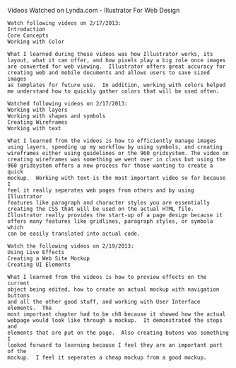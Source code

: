 Videos Watched on Lynda.com - Illustrator For Web Design

	Watch following videos on 2/17/2013:  
	Introduction  
	Core Concepts  
	Working with Color  
	  
	What I learned during these videos was how Illustrator works, its
	layout, what it can offer, and how pixels play a big role once images
	are converted for web viewing.  Illustrator offers great accuracy for
	creating web and mobile documents and allows users to save sized images
	as templates for future use.  In addition, working with colors helped
	me understand how to quickly gather colors that will be used often.

	Watched following videos on 2/17/2013:  
	Working with layers  
	Working with shapes and symbols  
	Creating Wireframes  
	Working with text  
	  
	What I learned from the videos is how to efficiently manage images
	using layers, speeding up my workflow by using symbols, and creating
	wireframes either using guidelines or the 960 gridsystem. The video on
	creating wireframes was something we went over in class but using the
	960 gridsystem offers a new process for those wanting to create a quick
	mockup.  Working with text is the most important video so far because I
	feel it really seperates web pages from others and by using Illustrator
	features like paragraph and character styles you are essentially
	creating the CSS that will be used on the actual HTML file.
	Illustrator really provides the start-up of a page design because it
	offers many features like gridlines, paragraph styles, or symbola which
	can be easily translated into actual code.  

	Watch the following videos on 2/19/2013:  
	Using Live Effects  
	Creating a Web Site Mockup  
	Creating UI Elements  
	  
	What I learned from the videos is how to preview effects on the current
	object being edited, how to create an actual mockup with navigation buttons
	and all the other good stuff, and working with User Interface elements.  The
	most important chapter had to be ch8 because it showed how the actual
	webpage would look like through a mockup.  It demonstrated the steps and
	elements that are put on the page.  Also creating butons was something I
	looked forward to learning because I feel they are an important part of the
	mockup.  I feel it seperates a cheap mockup from a good mockup.

